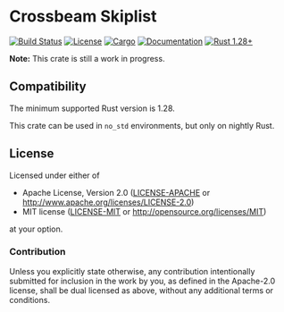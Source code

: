 # Crossbeam Skiplist

[![Build Status](https://travis-ci.org/crossbeam-rs/crossbeam.svg?branch=master)](
https://travis-ci.org/crossbeam-rs/crossbeam)
[![License](https://img.shields.io/badge/license-MIT%2FApache--2.0-blue.svg)](
https://github.com/crossbeam-rs/crossbeam-skiplist)
[![Cargo](https://img.shields.io/crates/v/crossbeam-skiplist.svg)](
https://crates.io/crates/crossbeam-skiplist)
[![Documentation](https://docs.rs/crossbeam-skiplist/badge.svg)](
https://docs.rs/crossbeam-skiplist)
[![Rust 1.28+](https://img.shields.io/badge/rust-1.28+-lightgray.svg)](
https://www.rust-lang.org)

**Note:** This crate is still a work in progress.

<!--
## Usage

Add this to your `Cargo.toml`:

```toml
[dependencies]
crossbeam-skiplist = "0.1"
```

Next, add this to your crate:

```rust
extern crate crossbeam_skiplist;
```
-->

## Compatibility

The minimum supported Rust version is 1.28.

This crate can be used in `no_std` environments, but only on nightly Rust.

## License

Licensed under either of

 * Apache License, Version 2.0 ([LICENSE-APACHE](LICENSE-APACHE) or http://www.apache.org/licenses/LICENSE-2.0)
 * MIT license ([LICENSE-MIT](LICENSE-MIT) or http://opensource.org/licenses/MIT)

at your option.

### Contribution

Unless you explicitly state otherwise, any contribution intentionally submitted
for inclusion in the work by you, as defined in the Apache-2.0 license, shall be
dual licensed as above, without any additional terms or conditions.
